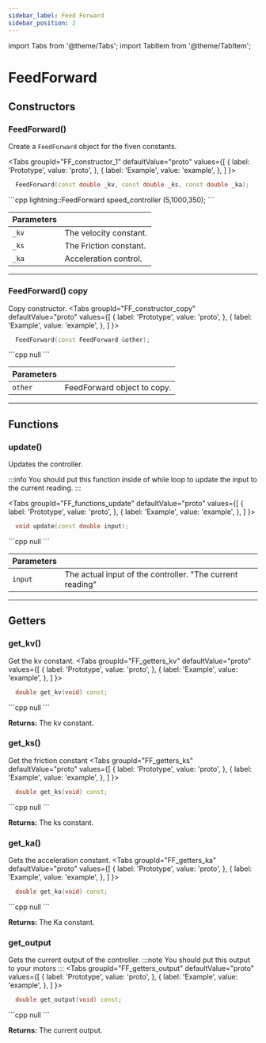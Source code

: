 ```yaml
---
sidebar_label: Feed Forward
sidebar_position: 2
---
```

import Tabs from '@theme/Tabs';
import TabItem from '@theme/TabItem';

# FeedForward

## Constructors

### FeedForward()
Create a ``FeedForward`` object for the fiven constants.

<Tabs
  groupId="FF_constructor_1"
  defaultValue="proto"
  values={[
    { label: 'Prototype',  value: 'proto', },
    { label: 'Example',  value: 'example', },
  ]
}>

<TabItem value="proto">

```cpp
  FeedForward(const double _kv, const double _ks, const double _ka);
```
</TabItem>

<TabItem value="example">
```cpp
lightning::FeedForward speed_controller (5,1000,350); 
```
</TabItem>

</Tabs>  

| Parameters    |  |
| ------------- | ------------- |
| ``_kv``  | The velocity constant. |
| ``_ks  ``| The Friction constant. |
| ``_ka `` | Acceleration control. |

---

### FeedForward() copy 
Copy constructor.
<Tabs
  groupId="FF_constructor_copy"
  defaultValue="proto"
  values={[
    { label: 'Prototype',  value: 'proto', },
    { label: 'Example',  value: 'example', },
  ]
}>

<TabItem value="proto">

```cpp
  FeedForward(const FeedForward &other);
```
</TabItem>

<TabItem value="example">
```cpp
   null
```
</TabItem>
</Tabs> 

| Parameters    |  |
| ------------- | ------------- |
| ``other``  | FeedForward object to copy. |

---

## Functions
### update()
Updates the controller.

:::info
You should put this function inside of while loop to update the input to the current reading.
:::

<Tabs
  groupId="FF_functions_update"
  defaultValue="proto"
  values={[
    { label: 'Prototype',  value: 'proto', },
    { label: 'Example',  value: 'example', },
  ]
}>

<TabItem value="proto">

```cpp
  void update(const double input);
```
</TabItem>

<TabItem value="example">
```cpp
   null
```
</TabItem>
</Tabs> 

| Parameters    |  |
| ------------- | ------------- |
| ``input``     | The actual input of the controller. "The current reading" |

---

## Getters
### get_kv()
Get the kv constant.
<Tabs
  groupId="FF_getters_kv"
  defaultValue="proto"
  values={[
    { label: 'Prototype',  value: 'proto', },
    { label: 'Example',  value: 'example', },
  ]
}>

<TabItem value="proto">

```cpp
  double get_kv(void) const;
```
</TabItem>

<TabItem value="example">
```cpp
   null
```
</TabItem>
</Tabs>  

**Returns:** The kv constant. 

### get_ks()
Get the friction constant
<Tabs
  groupId="FF_getters_ks"
  defaultValue="proto"
  values={[
    { label: 'Prototype',  value: 'proto', },
    { label: 'Example',  value: 'example', },
  ]
}>

<TabItem value="proto">

```cpp
  double get_ks(void) const;
```
</TabItem>

<TabItem value="example">
```cpp
   null
```
</TabItem>
</Tabs> 

**Returns:** The ks constant.

### get_ka()
Gets the acceleration constant.
<Tabs
  groupId="FF_getters_ka"
  defaultValue="proto"
  values={[
    { label: 'Prototype',  value: 'proto', },
    { label: 'Example',  value: 'example', },
  ]
}>

<TabItem value="proto">

```cpp
  double get_ka(void) const;
```
</TabItem>

<TabItem value="example">
```cpp
   null
```
</TabItem>
</Tabs> 

**Returns:** The Ka constant. 

### get_output
Gets the current output of the controller.
:::note
You should put this output to your motors
:::
<Tabs
  groupId="FF_getters_output"
  defaultValue="proto"
  values={[
    { label: 'Prototype',  value: 'proto', },
    { label: 'Example',  value: 'example', },
  ]
}>

<TabItem value="proto">

```cpp
  double get_output(void) const;
```
</TabItem>

<TabItem value="example">
```cpp
   null
```
</TabItem>
</Tabs> 

**Returns:** The current output. 